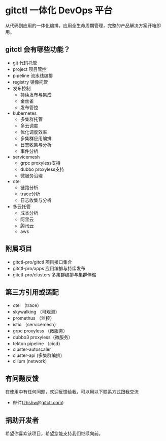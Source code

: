 # gitctl 一体化 DevOps 平台

从代码到应用的一体化编排，应用全生命周期管理，完整的产品解决方案开箱即用。

## gitctl 会有哪些功能？

* git 代码托管
* project 项目管控
* pipeline 流水线编排
* registry 镜像托管
* 发布控制
  * 持续发布与集成
  * 金丝雀
  * 发布管控
* kubernetes
  * 多集群托管
  * 多云调度
  * 优化调度效率
  * 多集群应用编排
  * 日志收集与分析
  * 事件分析
* servicemesh
  * grpc proxyless支持
  * dubbo proxyless支持
  * 微服务治理
* otel
  * 链路分析
  * trace分析
  * 日志收集与分析
* 多云托管
  * 成本分析
  * 阿里云
  * 腾讯云
  * aws

## 附属项目
* gitctl-pro/gitctl 项目接口集合
* gitctl-pro/apps 应用编排与持续发布
* gitctl-pro/clusters 多集群编排与集群伸缩

## 第三方引用或适配
* otel （trace）
* skywalking （可观测）
* promethus （监控）
* istio （servicemesh）
* grpc proxyless （微服务）
* dubbo3 proxyless（微服务）
* tekton pipeline （cicd）
* cluster-autoscaler
* cluster-api (多集群编排)
* cilium (network)

## 有问题反馈
在使用中有任何问题，欢迎反馈给我，可以用以下联系方式跟我交流
* 邮件(zhshw@gitctl.com)

## 捐助开发者
希望你喜欢该项目，希望您能支持我们继续向前。

